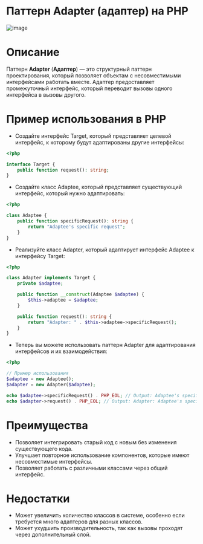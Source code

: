 # Паттерн Adapter (адаптер) на PHP

![image](https://refactoring.guru/images/patterns/content/adapter/adapter-en.png)

# Описание

Паттерн **Adapter** (**Адаптер**) — это структурный паттерн проектирования, который позволяет объектам с несовместимыми интерфейсами работать вместе. Адаптер предоставляет промежуточный интерфейс, который переводит вызовы одного интерфейса в вызовы другого.

# Пример использования в PHP

* Создайте интерфейс Target, который представляет целевой интерфейс, к которому будут адаптированы другие интерфейсы:
```php
<?php

interface Target {
    public function request(): string;
}
```

* Создайте класс Adaptee, который представляет существующий интерфейс, который нужно адаптировать:
```php
<?php

class Adaptee {
    public function specificRequest(): string {
        return "Adaptee's specific request";
    }
}
```

* Реализуйте класс Adapter, который адаптирует интерфейс Adaptee к интерфейсу Target:
```php
<?php

class Adapter implements Target {
    private $adaptee;

    public function __construct(Adaptee $adaptee) {
        $this->adaptee = $adaptee;
    }

    public function request(): string {
        return "Adapter: " . $this->adaptee->specificRequest();
    }
}
```

* Теперь вы можете использовать паттерн Adapter для адаптирования интерфейсов и их взаимодействия:
```php
<?php

// Пример использования
$adaptee = new Adaptee();
$adapter = new Adapter($adaptee);

echo $adaptee->specificRequest() . PHP_EOL; // Output: Adaptee's specific request
echo $adapter->request() . PHP_EOL; // Output: Adapter: Adaptee's specific request
```

# Преимущества

* Позволяет интегрировать старый код с новым без изменения существующего кода.
* Улучшает повторное использование компонентов, которые имеют несовместимые интерфейсы.
* Позволяет работать с различными классами через общий интерфейс.

# Недостатки

* Может увеличить количество классов в системе, особенно если требуется много адаптеров для разных классов.
* Может ухудшить производительность, так как вызовы проходят через дополнительный слой.